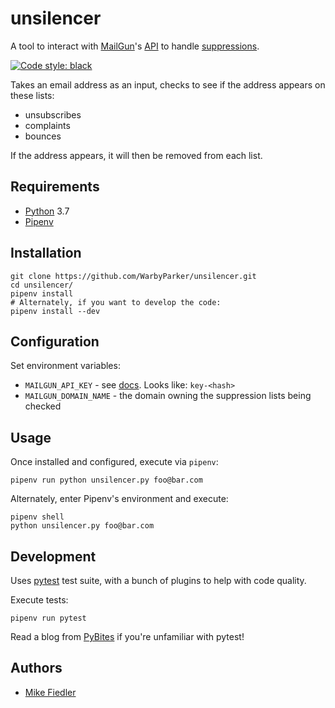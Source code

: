 # unsilencer

A tool to interact with [MailGun](https://www.mailgun.com/)'s
[API](https://documentation.mailgun.com/en/latest/api_reference.html) to handle
[suppressions](https://help.mailgun.com/hc/en-us/articles/360012287493-What-are-Mailgun-Suppressions-).

[![Code style: black](https://img.shields.io/badge/code%20style-black-000000.svg)](https://github.com/ambv/black)

Takes an email address as an input, checks to see if the address appears on these lists:

-   unsubscribes
-   complaints
-   bounces

If the address appears, it will then be removed from each list.

## Requirements

-   [Python](https://www.python.org/) 3.7
-   [Pipenv](https://github.com/pypa/pipenv)

## Installation

    git clone https://github.com/WarbyParker/unsilencer.git
    cd unsilencer/
    pipenv install
    # Alternately, if you want to develop the code:
    pipenv install --dev

## Configuration

Set environment variables:

-   `MAILGUN_API_KEY` - see [docs](https://documentation.mailgun.com/en/latest/api-intro.html#authentication). Looks like: `key-<hash>`
-   `MAILGUN_DOMAIN_NAME` - the domain owning the suppression lists being checked

## Usage

Once installed and configured, execute via `pipenv`:

    pipenv run python unsilencer.py foo@bar.com

Alternately, enter Pipenv's environment and execute:

    pipenv shell
    python unsilencer.py foo@bar.com

## Development

Uses [pytest](https://pytest.org/) test suite, with a bunch of plugins to help with code quality.

Execute tests:

    pipenv run pytest

Read a blog from [PyBites](https://pybit.es/pytest-coding-100-tests.html) if you're unfamiliar with pytest!

## Authors

-   [Mike Fiedler](https://github.com/miketheman)
